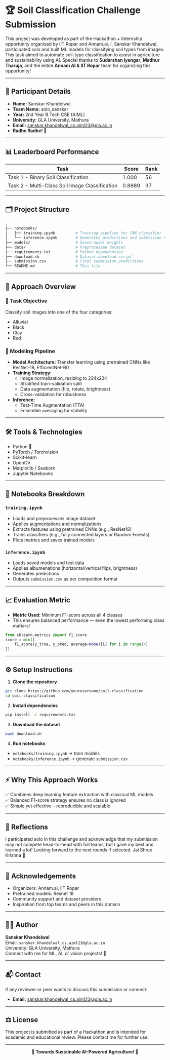 <h1>🏆 Soil Classification Challenge Submission</h1>

<p>This project was developed as part of the Hackathon + Internship opportunity organized by IIT Ropar and Annam.ai. I, Sanskar Khandelwal, participated solo and built ML models for classifying soil types from images. This task aimed to automate soil-type classification to assist in agriculture and sustainability using AI. Special thanks to <strong>Sudarshan Iyengar</strong>, <strong>Madhur Tharuja</strong>, and the entire <strong>Annam AI & IIT Ropar</strong> team for organizing this opportunity!</p>

---

## 👤 Participant Details

- **Name:** Sanskar Khandelwal  
- **Team Name:** solo_sanskar  
- **Year:** 2nd Year B.Tech CSE (AIML)  
- **University:** GLA University, Mathura  
- **Email:** sanskar.khandelwal_cs.aiml23@gla.ac.in  
- **Radhe Radhe! 🙏**  

---

## 📊 Leaderboard Performance

| Task | Score | Rank |
|------|-------|------|
| Task 1 - Binary Soil Classification | 1.000 | 56 |
| Task 2 - Multi-Class Soil Image Classification | 0.8989 | 37 |

---

## 🗂️ Project Structure

```bash
.
├── notebooks/
│   ├── training.ipynb         # Training pipeline for CNN classifier
│   └── inference.ipynb        # Generates predictions and submission CSV
├── models/                    # Saved model weights
├── data/                      # Preprocessed dataset
├── requirements.txt           # Python dependencies
├── download.sh                # Dataset download script
├── submission.csv             # Final submission predictions
└── README.md                  # This file
```

---

## 🧠 Approach Overview

### 🔹 Task Objective

Classify soil images into one of the four categories:  
- Alluvial  
- Black  
- Clay  
- Red

### 🔹 Modeling Pipeline

- **Model Architecture:** Transfer learning using pretrained CNNs like ResNet-18, EfficientNet-B0
- **Training Strategy:**  
  - Image normalization, resizing to 224x224  
  - Stratified train-validation split  
  - Data augmentation (flip, rotate, brightness)  
  - Cross-validation for robustness  
- **Inference:**  
  - Test-Time Augmentation (TTA)  
  - Ensemble averaging for stability  

---

## 🛠️ Tools & Technologies

- Python 🐍  
- PyTorch / Torchvision  
- Scikit-learn  
- OpenCV  
- Matplotlib / Seaborn  
- Jupyter Notebooks

---

## 📓 Notebooks Breakdown

### `training.ipynb`

- Loads and preprocesses image dataset
- Applies augmentations and normalizations
- Extracts features using pretrained CNNs (e.g., ResNet18)
- Trains classifiers (e.g., fully connected layers or Random Forests)
- Plots metrics and saves trained models

### `inference.ipynb`

- Loads saved models and test data
- Applies albumenations (horizontal/vertical flips, brightness)
- Generates predictions
- Outputs `submission.csv` as per competition format

---

## 📈 Evaluation Metric

- **Metric Used:** Minimum F1-score across all 4 classes  
- This ensures balanced performance — even the lowest performing class matters!

```python
from sklearn.metrics import f1_score
score = min([
    f1_score(y_true, y_pred, average=None)[i] for i in range(4)
])
```

---

## ⚙ Setup Instructions

1. **Clone the repository**
```bash
git clone https://github.com/yourusername/soil-classification
cd soil-classification
```

2. **Install dependencies**
```bash
pip install -r requirements.txt
```

3. **Download the dataset**
```bash
bash download.sh
```

4. **Run notebooks**
- `notebooks/training.ipynb` → train models  
- `notebooks/inference.ipynb` → generate `submission.csv`

---

## ⚡ Why This Approach Works

✅ Combines deep learning feature extraction with classical ML models  
✅ Balanced F1-score strategy ensures no class is ignored  
✅ Simple yet effective – reproducible and scalable  

---

## 💬 Reflections

I participated solo in this challenge and acknowledge that my submission may not compete head-to-head with full teams, but I gave my best and learned a lot! Looking forward to the next rounds if selected. Jai Shree Krishna 🙏

---

## 🤝 Acknowledgements

- Organizers: Annam.ai, IIT Ropar  
- Pretrained models: Resnet 18  
- Community support and dataset providers  
- Inspiration from top teams and peers in this domain

---

## 👨‍💻 Author

**Sanskar Khandelwal**  
Email: `sanskar.khandelwal_cs.aiml23@gla.ac.in`  
University: GLA University, Mathura  
Connect with me for ML, AI, or vision projects! 🚀

---

## 📬 Contact

If any reviewer or peer wants to discuss this submission or connect:
- **Email:** sanskar.khandelwal_cs.aiml23@gla.ac.in

---

## ⚖️ License

This project is submitted as part of a Hackathon and is intended for academic and educational review. Please contact me for further use.

---

<p align="center"><strong>🚜 Towards Sustainable AI-Powered Agriculture! 🚀</strong></p>
